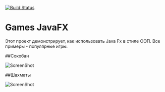 [![Build Status](https://travis-ci.org/peterarsentev/games_oop_javafx.svg?branch=master)](https://travis-ci.org/peterarsentev/games_oop_javafx)

# Games JavaFX
Этот проект демонстрирует, как использовать Java Fx в стиле ООП. Все примеры - популярные игры. 

##Сокобан

![ScreenShot](https://i.yapx.ru/JJCQ3.png)

##Шахматы

![ScreenShot](images/Chess.png)
